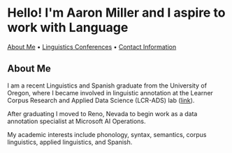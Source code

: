 # Hello! I'm Aaron Miller and I aspire to work with Language

<p>
<a href="https://amille929.github.io/">About Me</a>
• <a href="https://amille929.github.io/docs/conferences">Linguistics Conferences</a>
• <a href="https://amille929.github.io/docs/contact">Contact Information</a>
</p>

## About Me
I am a recent Linguistics and Spanish graduate from the University of Oregon, where I became involved in linguistic annotation at the Learner Corpus Research and Applied Data Science (LCR-ADS) lab ([link](https://lcr-ads-lab.github.io/LCR-ADS-Home/)).

After graduating I moved to Reno, Nevada to begin work as a data annotation specialist at Microsoft AI Operations.

My academic interests include phonology, syntax, semantics, corpus linguistics, applied linguistics, and Spanish.
